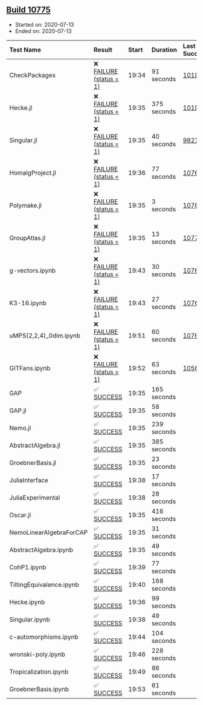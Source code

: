 ## [Build 10775](https://oscarci.mathematik.uni-kl.de/job/oscar/10775/)

* Started on: 2020-07-13
* Ended on: 2020-07-13

| Test Name    | Result | Start | Duration | Last Success | First Failure |
|:-------------|:-------|:------|:---------|:-------------|:--------------|
| CheckPackages | ❌ [FAILURE (status = 1)](https://oscarci.mathematik.uni-kl.de/job/oscar/10775/artifact/logs/build-10775/CheckPackages.log) | 19:34 | 91 seconds | [10197](https://oscarci.mathematik.uni-kl.de/job/oscar/10197/) | [10198](https://oscarci.mathematik.uni-kl.de/job/oscar/10198/) |
| Hecke.jl | ❌ [FAILURE (status = 1)](https://oscarci.mathematik.uni-kl.de/job/oscar/10775/artifact/logs/build-10775/Hecke.jl.log) | 19:35 | 375 seconds | [10197](https://oscarci.mathematik.uni-kl.de/job/oscar/10197/) | [10198](https://oscarci.mathematik.uni-kl.de/job/oscar/10198/) |
| Singular.jl | ❌ [FAILURE (status = 1)](https://oscarci.mathematik.uni-kl.de/job/oscar/10775/artifact/logs/build-10775/Singular.jl.log) | 19:35 | 40 seconds | [9821](https://oscarci.mathematik.uni-kl.de/job/oscar/9821/) | [9822](https://oscarci.mathematik.uni-kl.de/job/oscar/9822/) |
| HomalgProject.jl | ❌ [FAILURE (status = 1)](https://oscarci.mathematik.uni-kl.de/job/oscar/10775/artifact/logs/build-10775/HomalgProject.jl.log) | 19:36 | 77 seconds | [10765](https://oscarci.mathematik.uni-kl.de/job/oscar/10765/) | [10766](https://oscarci.mathematik.uni-kl.de/job/oscar/10766/) |
| Polymake.jl | ❌ [FAILURE (status = 1)](https://oscarci.mathematik.uni-kl.de/job/oscar/10775/artifact/logs/build-10775/Polymake.jl.log) | 19:35 | 3 seconds | [10769](https://oscarci.mathematik.uni-kl.de/job/oscar/10769/) | [10770](https://oscarci.mathematik.uni-kl.de/job/oscar/10770/) |
| GroupAtlas.jl | ❌ [FAILURE (status = 1)](https://oscarci.mathematik.uni-kl.de/job/oscar/10775/artifact/logs/build-10775/GroupAtlas.jl.log) | 19:35 | 13 seconds | [10774](https://oscarci.mathematik.uni-kl.de/job/oscar/10774/) | [10775](https://oscarci.mathematik.uni-kl.de/job/oscar/10775/) |
| g-vectors.ipynb | ❌ [FAILURE (status = 1)](https://oscarci.mathematik.uni-kl.de/job/oscar/10775/artifact/logs/build-10775/g-vectors.ipynb.log) | 19:43 | 30 seconds | [10769](https://oscarci.mathematik.uni-kl.de/job/oscar/10769/) | [10770](https://oscarci.mathematik.uni-kl.de/job/oscar/10770/) |
| K3-16.ipynb | ❌ [FAILURE (status = 1)](https://oscarci.mathematik.uni-kl.de/job/oscar/10775/artifact/logs/build-10775/K3-16.ipynb.log) | 19:43 | 27 seconds | [10769](https://oscarci.mathematik.uni-kl.de/job/oscar/10769/) | [10770](https://oscarci.mathematik.uni-kl.de/job/oscar/10770/) |
| uMPS(2,2,4)_0dim.ipynb | ❌ [FAILURE (status = 1)](https://oscarci.mathematik.uni-kl.de/job/oscar/10775/artifact/logs/build-10775/uMPS-2-2-4-_0dim.ipynb.log) | 19:51 | 60 seconds | [10765](https://oscarci.mathematik.uni-kl.de/job/oscar/10765/) | [10766](https://oscarci.mathematik.uni-kl.de/job/oscar/10766/) |
| GITFans.ipynb | ❌ [FAILURE (status = 1)](https://oscarci.mathematik.uni-kl.de/job/oscar/10775/artifact/logs/build-10775/GITFans.ipynb.log) | 19:52 | 63 seconds | [10566](https://oscarci.mathematik.uni-kl.de/job/oscar/10566/) | [10567](https://oscarci.mathematik.uni-kl.de/job/oscar/10567/) |
| GAP | ✅ [SUCCESS](https://oscarci.mathematik.uni-kl.de/job/oscar/10775/artifact/logs/build-10775/GAP.log) | 19:35 | 165 seconds |  |  |
| GAP.jl | ✅ [SUCCESS](https://oscarci.mathematik.uni-kl.de/job/oscar/10775/artifact/logs/build-10775/GAP.jl.log) | 19:35 | 58 seconds |  |  |
| Nemo.jl | ✅ [SUCCESS](https://oscarci.mathematik.uni-kl.de/job/oscar/10775/artifact/logs/build-10775/Nemo.jl.log) | 19:35 | 239 seconds |  |  |
| AbstractAlgebra.jl | ✅ [SUCCESS](https://oscarci.mathematik.uni-kl.de/job/oscar/10775/artifact/logs/build-10775/AbstractAlgebra.jl.log) | 19:35 | 385 seconds |  |  |
| GroebnerBasis.jl | ✅ [SUCCESS](https://oscarci.mathematik.uni-kl.de/job/oscar/10775/artifact/logs/build-10775/GroebnerBasis.jl.log) | 19:35 | 23 seconds |  |  |
| JuliaInterface | ✅ [SUCCESS](https://oscarci.mathematik.uni-kl.de/job/oscar/10775/artifact/logs/build-10775/JuliaInterface.log) | 19:38 | 17 seconds |  |  |
| JuliaExperimental | ✅ [SUCCESS](https://oscarci.mathematik.uni-kl.de/job/oscar/10775/artifact/logs/build-10775/JuliaExperimental.log) | 19:38 | 28 seconds |  |  |
| Oscar.jl | ✅ [SUCCESS](https://oscarci.mathematik.uni-kl.de/job/oscar/10775/artifact/logs/build-10775/Oscar.jl.log) | 19:35 | 416 seconds |  |  |
| NemoLinearAlgebraForCAP | ✅ [SUCCESS](https://oscarci.mathematik.uni-kl.de/job/oscar/10775/artifact/logs/build-10775/NemoLinearAlgebraForCAP.log) | 19:35 | 31 seconds |  |  |
| AbstractAlgebra.ipynb | ✅ [SUCCESS](https://oscarci.mathematik.uni-kl.de/job/oscar/10775/artifact/logs/build-10775/AbstractAlgebra.ipynb.log) | 19:35 | 49 seconds |  |  |
| CohP1.ipynb | ✅ [SUCCESS](https://oscarci.mathematik.uni-kl.de/job/oscar/10775/artifact/logs/build-10775/CohP1.ipynb.log) | 19:39 | 77 seconds |  |  |
| TiltingEquivalence.ipynb | ✅ [SUCCESS](https://oscarci.mathematik.uni-kl.de/job/oscar/10775/artifact/logs/build-10775/TiltingEquivalence.ipynb.log) | 19:40 | 168 seconds |  |  |
| Hecke.ipynb | ✅ [SUCCESS](https://oscarci.mathematik.uni-kl.de/job/oscar/10775/artifact/logs/build-10775/Hecke.ipynb.log) | 19:36 | 99 seconds |  |  |
| Singular.ipynb | ✅ [SUCCESS](https://oscarci.mathematik.uni-kl.de/job/oscar/10775/artifact/logs/build-10775/Singular.ipynb.log) | 19:38 | 49 seconds |  |  |
| c-automorphisms.ipynb | ✅ [SUCCESS](https://oscarci.mathematik.uni-kl.de/job/oscar/10775/artifact/logs/build-10775/c-automorphisms.ipynb.log) | 19:44 | 104 seconds |  |  |
| wronski-poly.ipynb | ✅ [SUCCESS](https://oscarci.mathematik.uni-kl.de/job/oscar/10775/artifact/logs/build-10775/wronski-poly.ipynb.log) | 19:46 | 228 seconds |  |  |
| Tropicalization.ipynb | ✅ [SUCCESS](https://oscarci.mathematik.uni-kl.de/job/oscar/10775/artifact/logs/build-10775/Tropicalization.ipynb.log) | 19:49 | 86 seconds |  |  |
| GroebnerBasis.ipynb | ✅ [SUCCESS](https://oscarci.mathematik.uni-kl.de/job/oscar/10775/artifact/logs/build-10775/GroebnerBasis.ipynb.log) | 19:53 | 61 seconds |  |  |

